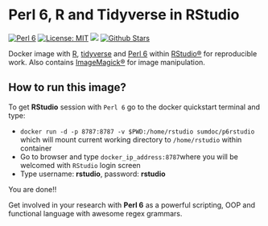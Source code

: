 # Perl 6, R and Tidyverse in RStudio

[![Perl 6](https://img.shields.io/badge/Perl%206-2018.01-blue.svg)](https://rakudo.perl6.org/downloads/star/)
[![License: MIT](https://img.shields.io/badge/License-MIT-yellow.svg)](https://opensource.org/licenses/MIT)
[![](https://images.microbadger.com/badges/image/sumdoc/p6rstudio.svg)](https://microbadger.com/images/sumdoc/p6rstudio "Get your own image badge on microbadger.com")
[![Github Stars](https://img.shields.io/github/stars/sumandoc/P6RStudio.svg?style=social&label=Github)](https://github.com/sumandoc/P6RStudio)

Docker image with [R](https://www.r-project.org/), [tidyverse](https://www.tidyverse.org/) and [Perl 6](https://perl6.org/) within [RStudio®](https://www.rstudio.com/) for reproducible work. Also contains [ImageMagick®](https://www.imagemagick.org/script/index.php) for image manipulation.


## How to run this image?

To get **RStudio** session with `Perl 6` go to the docker quickstart terminal and type:

+ `docker run -d -p 8787:8787 -v $PWD:/home/rstudio sumdoc/p6rstudio` which will mount current working directory to `/home/rstudio` within container
+ Go to browser and type `docker_ip_address:8787`where you will be welcomed with `RStudio` login screen
+ Type username: **rstudio**, password: **rstudio**

You are done!!

Get involved in your research with **Perl 6** as a powerful scripting, OOP and functional language with awesome regex grammars.


